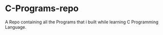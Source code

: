 # C-Programs-repo

A Repo containing all the Programs that i built while learning C Programming Language.
